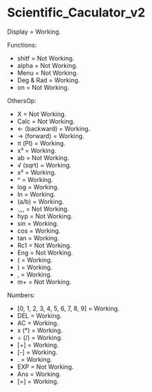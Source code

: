 # Scientific_Caculator_v2

Display = Working.

Functions:

+ shitf = Not Working.
+ alpha = Not Working.
+ Menu = Not Working.
+ Deg & Rad = Working.
+ on = Not Working.

OthersOp:

+ X = Not Working.
+ Calc = Not Working.
+ ← (backward) = Working.
+ → (forward) = Working.
+ π (PI) = Working.
+ x³ = Working.
+ ab = Not Working.
+ √ (sqrt) = Working.
+ x² = Working.
+ ^ = Working.
+ log = Working.
+ In = Working.
+ (a/b) = Working.
+ .,,, = Not Working.
+ hyp = Not Working.
+ sin = Working.
+ cos = Working.
+ tan = Working.
+ Rc1 = Not Working.
+ Eng = Not Working.
+ ( = Working.
+ ) = Working.
+ , = Working.
+ m+ = Not Working.

Numbers:

+ [0, 1, 2, 3, 4, 5, 6, 7, 8, 9] = Working.
+ DEL = Working.
+ AC = Working.
+ x (*) = Working.
+ ÷ (/) = Working.
+ [+] = Working.
+ [-] = Working.
+ . = Working.
+ EXP = Not Working.
+ Ans = Working.
+ [=] = Working.

